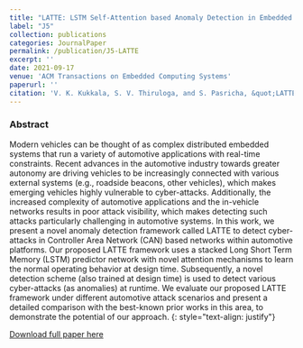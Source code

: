 ```yaml
---
title: "LATTE: LSTM Self-Attention based Anomaly Detection in Embedded Automotive Platforms"
label: "J5"
collection: publications
categories: JournalPaper
permalink: /publication/J5-LATTE
excerpt: ''
date: 2021-09-17
venue: 'ACM Transactions on Embedded Computing Systems'
paperurl: ''
citation: 'V. K. Kukkala, S. V. Thiruloga, and S. Pasricha, &quot;LATTE: LSTM Self-Attention based Anomaly Detection in Embedded Automotive Platforms,&quot; in <i>ACM Transactions on Embedded Computing Systems (TECS)</i>, Vol. 20, No. 5s, Article 67, August 2021.'
---
```


### Abstract
Modern vehicles can be thought of as complex distributed embedded systems that run a variety of automotive applications with real-time constraints. Recent advances in the automotive industry towards greater autonomy are driving vehicles to be increasingly connected with various external systems (e.g., roadside beacons, other vehicles), which makes emerging vehicles highly vulnerable to cyber-attacks. Additionally, the increased complexity of automotive applications and the in-vehicle networks results in poor attack visibility, which makes detecting such attacks particularly challenging in automotive systems. In this work, we present a novel anomaly detection framework called LATTE to detect cyber-attacks in Controller Area Network (CAN) based networks within automotive platforms. Our proposed LATTE framework uses a stacked Long Short Term Memory (LSTM) predictor network with novel attention mechanisms to learn the normal operating behavior at design time. Subsequently, a novel detection scheme (also trained at design time) is used to detect various cyber-attacks (as anomalies) at runtime. We evaluate our proposed LATTE framework under different automotive attack scenarios and present a detailed comparison with the best-known prior works in this area, to demonstrate the potential of our approach.
{: style="text-align: justify"}

[Download full paper here](https://dl.acm.org/doi/abs/10.1145/3476998)